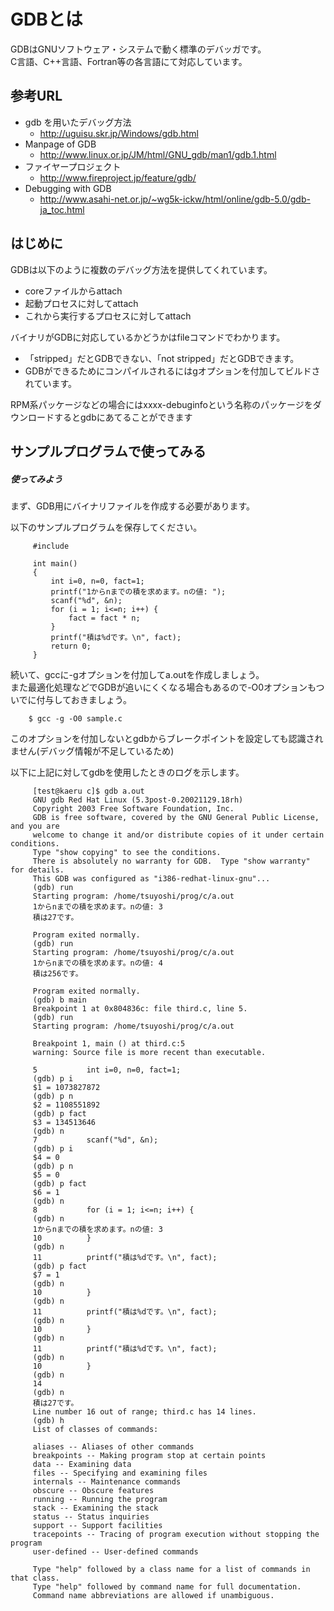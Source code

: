 #  GDBとは
GDBはGNUソフトウェア・システムで動く標準のデバッガです。  
C言語、C++言語、Fortran等の各言語にて対応しています。

## 参考URL
* gdb を用いたデバッグ方法
	* http://uguisu.skr.jp/Windows/gdb.html
* Manpage of GDB
	* http://www.linux.or.jp/JM/html/GNU_gdb/man1/gdb.1.html
* ファイヤープロジェクト
	* http://www.fireproject.jp/feature/gdb/
* Debugging with GDB
	* http://www.asahi-net.or.jp/~wg5k-ickw/html/online/gdb-5.0/gdb-ja_toc.html

## はじめに

GDBは以下のように複数のデバッグ方法を提供してくれています。
* coreファイルからattach
* 起動プロセスに対してattach
* これから実行するプロセスに対してattach

バイナリがGDBに対応しているかどうかはfileコマンドでわかります。
* 「stripped」だとGDBできない、「not stripped」だとGDBできます。
* GDBができるためにコンパイルされるにはgオプションを付加してビルドされています。

RPM系パッケージなどの場合にはxxxx-debuginfoという名称のパッケージをダウンロードするとgdbにあてることができます

## サンプルプログラムで使ってみる

#####  使ってみよう
まず、GDB用にバイナリファイルを作成する必要があります。  
  
以下のサンプルプログラムを保存してください。
```
	 #include 
	 
	 int main()
	 {
	     int i=0, n=0, fact=1;
	     printf("1からnまでの積を求めます。nの値: ");
	     scanf("%d", &n);
	     for (i = 1; i<=n; i++) {
	         fact = fact * n;
	     }
	     printf("積は%dです。\n", fact);
	     return 0;
	 }
```

続いて、gccに-gオプションを付加してa.outを作成しましょう。  
また最適化処理などでGDBが追いにくくなる場合もあるので-O0オプションもついでに付与しておきましょう。
```
	$ gcc -g -O0 sample.c
```

このオプションを付加しないとgdbからブレークポイントを設定しても認識されません(デバッグ情報が不足しているため)

以下に上記に対してgdbを使用したときのログを示します。
```
	 [test@kaeru c]$ gdb a.out
	 GNU gdb Red Hat Linux (5.3post-0.20021129.18rh)
	 Copyright 2003 Free Software Foundation, Inc.
	 GDB is free software, covered by the GNU General Public License, and you are
	 welcome to change it and/or distribute copies of it under certain conditions.
	 Type "show copying" to see the conditions.
	 There is absolutely no warranty for GDB.  Type "show warranty" for details.
	 This GDB was configured as "i386-redhat-linux-gnu"...
	 (gdb) run
	 Starting program: /home/tsuyoshi/prog/c/a.out
	 1からnまでの積を求めます。nの値: 3
	 積は27です。
	 
	 Program exited normally.
	 (gdb) run
	 Starting program: /home/tsuyoshi/prog/c/a.out
	 1からnまでの積を求めます。nの値: 4
	 積は256です。
	 
	 Program exited normally.
	 (gdb) b main
	 Breakpoint 1 at 0x804836c: file third.c, line 5.
	 (gdb) run
	 Starting program: /home/tsuyoshi/prog/c/a.out  
	 
	 Breakpoint 1, main () at third.c:5
	 warning: Source file is more recent than executable. 
	 
	 5           int i=0, n=0, fact=1;
	 (gdb) p i
	 $1 = 1073827872
	 (gdb) p n
	 $2 = 1108551892
	 (gdb) p fact
	 $3 = 134513646
	 (gdb) n
	 7           scanf("%d", &n);
	 (gdb) p i
	 $4 = 0
	 (gdb) p n
	 $5 = 0
	 (gdb) p fact
	 $6 = 1
	 (gdb) n
	 8           for (i = 1; i<=n; i++) {
	 (gdb) n
	 1からnまでの積を求めます。nの値: 3
	 10          }
	 (gdb) n
	 11          printf("積は%dです。\n", fact);
	 (gdb) p fact
	 $7 = 1
	 (gdb) n
	 10          }
	 (gdb) n
	 11          printf("積は%dです。\n", fact);
	 (gdb) n
	 10          }
	 (gdb) n
	 11          printf("積は%dです。\n", fact);
	 (gdb) n
	 10          }
	 (gdb) n
	 14
	 (gdb) n
	 積は27です。
	 Line number 16 out of range; third.c has 14 lines.
	 (gdb) h
	 List of classes of commands:
	 
	 aliases -- Aliases of other commands
	 breakpoints -- Making program stop at certain points
	 data -- Examining data
	 files -- Specifying and examining files
	 internals -- Maintenance commands
	 obscure -- Obscure features
	 running -- Running the program
	 stack -- Examining the stack
	 status -- Status inquiries
	 support -- Support facilities
	 tracepoints -- Tracing of program execution without stopping the program
	 user-defined -- User-defined commands
	 
	 Type "help" followed by a class name for a list of commands in that class.
	 Type "help" followed by command name for full documentation.
	 Command name abbreviations are allowed if unambiguous.
```

